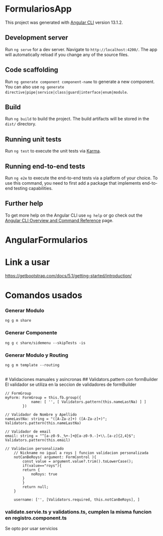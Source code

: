 # FormulariosApp

This project was generated with [Angular CLI](https://github.com/angular/angular-cli) version 13.1.2.

## Development server

Run `ng serve` for a dev server. Navigate to `http://localhost:4200/`. The app will automatically reload if you change any of the source files.

## Code scaffolding

Run `ng generate component component-name` to generate a new component. You can also use `ng generate directive|pipe|service|class|guard|interface|enum|module`.

## Build

Run `ng build` to build the project. The build artifacts will be stored in the `dist/` directory.

## Running unit tests

Run `ng test` to execute the unit tests via [Karma](https://karma-runner.github.io).

## Running end-to-end tests

Run `ng e2e` to execute the end-to-end tests via a platform of your choice. To use this command, you need to first add a package that implements end-to-end testing capabilities.

## Further help

To get more help on the Angular CLI use `ng help` or go check out the [Angular CLI Overview and Command Reference](https://angular.io/cli) page.
#
#
<h1> AngularFormularios</h1>

# Link a usar
https://getbootstrap.com/docs/5.1/getting-started/introduction/

# Comandos usados
### Generar Modulo
    ng g m share  
### Generar Componente
    ng g c share/sidemenu --skipTests -is
### Generar Modulo y Routing
    ng g m template --routing

<br>
# Validaciones manuales y asíncronas
## Validators.pattern con formBuilder
El validador se utiliza en la seccion de validadores de formBuilder

    // FormGroup
    myForm: FormGroup = this.fb.group({
                name: [ '', [ Validators.pattern(this.nameLastNa) ] ]
            })

    // Validador de Nombre y Apellido
    nameLastNa: string = "([A-Za-z]+) ([A-Za-z]+)";
    Validators.pattern(this.nameLastNa)

    // Validador de email
    email: string = "^[a-z0-9._%+-]+@[a-z0-9.-]+\\.[a-z]{2,4}$";
    Validators.pattern(this.email)

    // Validacion personalizado
        // Nickname no igual a roys | funcion validacion personalizada
        notCanBeRoys( argument: FormControl ){
            const value = argument.value?.trim().toLowerCase();
            if(value=="roys"){
            return {
                noRoys: true
            }
            }
            return null;
        }
        
        username: ['', [Validators.required, this.notCanBeRoys], ]

### validate.servie.ts y validations.ts, cumplen la misma funcion en registro.component.ts
Se opto por usar servicios